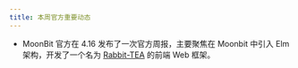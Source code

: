 ```yaml
---
title: 本周官方重要动态
---
```

 - MoonBit 官方在 4.16 发布了一次官方周报，主要聚焦在 Moonbit 中引入 Elm 架构，开发了一个名为 [Rabbit-TEA](https://github.com/moonbit-community/rabbit-tea) 的前端 Web 框架。
